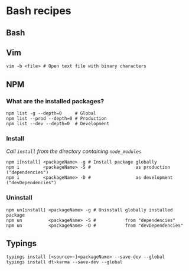 # Bash recipes

## Bash

## Vim

```
vim -b <file> # Open text file with binary characters
```

## NPM

### What are the installed packages?

```
npm list -g --depth=0     # Global
npm list --prod --depth=0 # Production
npm list --dev --depth=0  # Development
```

### Install

*Call `install` from the directory containing `node_modules`*

```
npm i[nstall] <packageName> -g # Install package globally
npm i         <packageName> -S #                 as production ("dependencies")
npm i         <packageName> -D #                 as development ("devDependencies")
```

### Uninstall

```
npm un[install] <packageName> -g # Uninstall globally installed package
npm un          <packageName> -S #           from "dependencies"
npm un          <packageName> -D #           from "devDependencies"
```

## Typings

```
typings install [<source>~]<packageName> --save-dev --global
typings install dt~karma --save-dev --global
```
